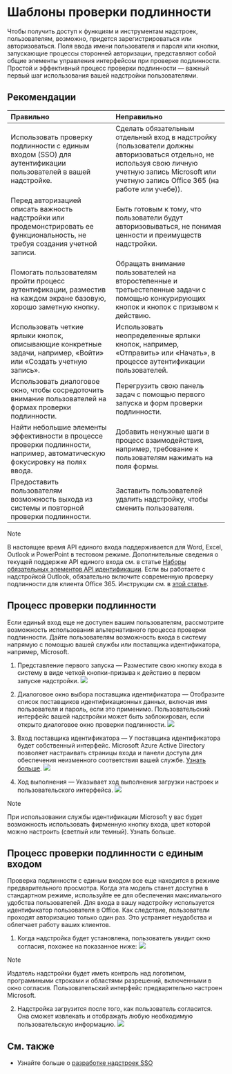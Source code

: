 # <a name="authentication-patterns"></a>Шаблоны проверки подлинности

Чтобы получить доступ к функциям и инструментам надстроек, пользователям, возможно, придется зарегистрироваться или авторизоваться. Поля ввода имени пользователя и пароля или кнопки, запускающие процессы сторонней авторизации, представляют собой общие элементы управления интерфейсом при проверке подлинности. Простой и эффективный процесс проверки подлинности — важный первый шаг использования вашей надстройки пользователями.

## <a name="best-practices"></a>Рекомендации

|Правильно|Неправильно|
|:----|:----|
|Использовать проверку подлинности с единым входом (SSO) для аутентификации пользователей в вашей надстройке.|Сделать обязательным отдельный вход в надстройку (пользователи должны авторизоваться отдельно, не используя свою личную учетную запись Microsoft или учетную запись Office 365 (на работе или учебе)).|
|Перед авторизацией описать важность надстройки или продемонстрировать ее функциональность, не требуя создания учетной записи. |Быть готовым к тому, что пользователи будут авторизовываться, не понимая ценности и преимуществ надстройки.|
|Помогать пользователям пройти процесс аутентификации, разместив на каждом экране базовую, хорошо заметную кнопку. |Обращать внимание пользователей на второстепенные и третьестепенные задачи с помощью конкурирующих кнопок и кнопок с призывом к действию.|
|Использовать четкие ярлыки кнопок, описывающие конкретные задачи, например, «Войти» или «Создать учетную запись».   |Использовать неопределенные ярлыки кнопок, например, «Отправить» или «Начать», в процессе аутентификации пользователей.|
|Использовать диалоговое окно, чтобы сосредоточить внимание пользователей на формах проверки подлинности.    |Перегрузить свою панель задач с помощью первого запуска и форм проверки подлинности.|
|Найти небольшие элементы эффективности в процессе проверки подлинности, например, автоматическую фокусировку на полях ввода. |Добавить ненужные шаги в процесс взаимодействия, например, требование к пользователям нажимать на поля формы.|
|Предоставить пользователям возможность выхода из системы и повторной проверки подлинности.    |Заставить пользователей удалить надстройку, чтобы сменить пользователя.|

> [!NOTE]
> В настоящее время API единого входа поддерживается для Word, Excel, Outlook и PowerPoint в тестовом режиме. Дополнительные сведения о текущей поддержке API единого входа см. в статье [Наборы обязательных элементов API идентификации](https://dev.office.com/reference/add-ins/requirement-sets/identity-api-requirement-sets). Если вы работаете с надстройкой Outlook, обязательно включите современную проверку подлинности для клиента Office 365. Инструкции см. в [этой статье](https://social.technet.microsoft.com/wiki/contents/articles/32711.exchange-online-how-to-enable-your-tenant-for-modern-authentication.aspx).


## <a name="authentication-flow"></a>Процесс проверки подлинности
Если единый вход еще не доступен вашим пользователям, рассмотрите возможность использования альтернативного процесса проверки подлинности. Дайте пользователям возможность входа в систему напрямую с помощью вашей службы или поставщика идентификатора, например, Microsoft.

1. Представление первого запуска — Разместите свою кнопку входа в систему в виде четкой кнопки-призыва к действию в первом запуске надстройки.
![](../images/add-in-fre-value-placemat.png)

2. Диалоговое окно выбора поставщика идентификатора — Отобразите список поставщиков идентификационных данных, включая имя пользователя и пароль, если это применимо. Пользовательский интерфейс вашей надстройки может быть заблокирован, если открыто диалоговое окно проверки подлинности.
![](../images/add-in-auth-choices-dialog.png)



3. Вход поставщика идентификатора — У поставщика идентификатора будет собственный интерфейс. Microsoft Azure Active Directory позволяет настраивать страницы входа и панели доступа для обеспечения неизменного соответствия вашей службе. [Узнать больше](https://docs.microsoft.com/en-us/azure/active-directory/fundamentals/customize-branding).
![](../images/add-in-auth-identity-sign-in.png)

4. Ход выполнения — Указывает ход выполнения загрузки настроек и пользовательского интерфейса.
![](../images/add-in-auth-modal-interstitial.png)

> [!NOTE] 
> При использовании службы идентификации Microsoft у вас будет возможность использовать фирменную кнопку входа, цвет которой можно настроить (светлый или темный). Узнать больше.

## <a name="single-sign-on-authentication-flow"></a>Процесс проверки подлинности с единым входом
Проверка подлинности с единым входом все еще находится в режиме предварительного просмотра. Когда эта модель станет доступна в стандартном режиме, используйте ее для обеспечения максимального удобства пользователей. Для входа в вашу надстройку используется идентификатор пользователя в Office. Как следствие, пользователи проходят авторизацию только один раз. Это устраняет неудобства и облегчает работу ваших клиентов.

1. Когда надстройка будет установлена, пользователь увидит окно согласия, похожее на показанное ниже: ![](../images/add-in-auth-SSO-consent-dialog.png)
> [!NOTE]
> Издатель надстройки будет иметь контроль над логотипом, программными строками и областями разрешений, включенными в окно согласия. Пользовательский интерфейс предварительно настроен Microsoft.

2. Надстройка загрузится после того, как пользователь согласится. Она сможет извлекать и отображать любую необходимую пользовательскую информацию.
![](../images/add-in-ribbon.png)

## <a name="see-also"></a>См. также
- Узнайте больше о [разработке надстроек SSO](https://docs.microsoft.com/en-us/office/dev/add-ins/develop/sso-in-office-add-ins)